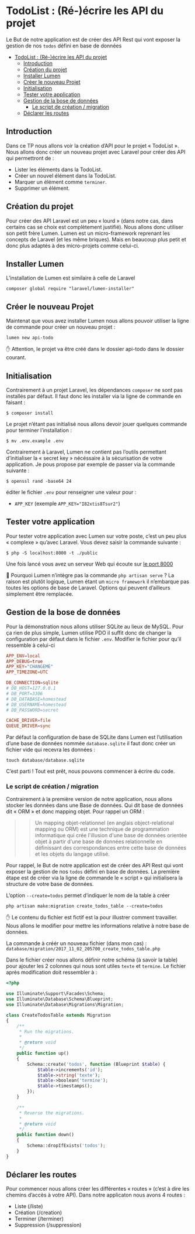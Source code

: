 # TodoList : (Ré-)écrire les API du projet

Le But de notre application est de créer des API Rest qui vont exposer la gestion de nos ```todos``` défini en base de données

<!-- TOC -->

- [TodoList : (Ré-)écrire les API du projet](#todolist--ré-écrire-les-api-du-projet)
    - [Introduction](#introduction)
    - [Création du projet](#création-du-projet)
    - [Installer Lumen](#installer-lumen)
    - [Créer le nouveau Projet](#créer-le-nouveau-projet)
    - [Initialisation](#initialisation)
    - [Tester votre application](#tester-votre-application)
    - [Gestion de la bose de données](#gestion-de-la-bose-de-données)
        - [Le script de création / migration](#le-script-de-création--migration)
    - [Déclarer les routes](#déclarer-les-routes)

<!-- /TOC -->

## Introduction

Dans ce TP nous allons voir la création d’API pour le projet « TodoList ». Nous allons donc créer un nouveau projet avec Laravel pour créer des API qui permettront de :

- Lister les éléments dans la TodoList.
- Créer un nouvel élément dans la TodoList.
- Marquer un élément comme ```terminer```.
- Supprimer un élément.

## Création du projet

Pour créer des API Laravel est un peu « lourd » (dans notre cas, dans certains cas se choix est complètement justifié). Nous allons donc utiliser son petit frère Lumen. Lumen est un micro-framework reprenant les concepts de Laravel (et les même briques). Mais en beaucoup plus petit et donc plus adaptés à des micro-projets comme celui-ci.

## Installer Lumen

L’installation de Lumen est similaire à celle de Laravel

```shell
composer global require "laravel/lumen-installer"
```

## Créer le nouveau Projet

Maintenat que vous avez installer Lumen nous allons pouvoir utiliser la ligne de commande pour créer un nouveau projet :

```shell
lumen new api-todo
```

✋ Attention, le projet va être créé dans le dossier api-todo dans le dossier courant.

## Initialisation

Contrairement à un projet Laravel, les dépendances ```composer``` ne sont pas installés par défaut. Il faut donc les installer via la ligne de commande en faisant :

```shell
$ composer install
```

Le projet n’étant pas initialisé nous allons devoir jouer quelques commande pour terminer l’installation :

```shell
$ mv .env.example .env
```

Contrairement à Laravel, Lumen ne contient pas l’outils permettant d’initialiser la « secret key » nécéssaire à la sécurisation de votre application. Je pous propose par exemple de passer via la commande suivante :

```shell
$ openssl rand -base64 24
```

éditer le fichier ```.env``` pour renseigner une valeur pour :

- ```APP_KEY``` (exemple ```APP_KEY="I82xtis8Tsur2"```)

## Tester votre application

Pour tester votre application avec Lumen sur votre poste, c’est un peu plus « complexe » qu’avec Laravel. Vous devez saisir la commande suivante :

```shell
$ php -S localhost:8000 -t ./public
```

Une fois lancé vous avez un serveur Web qui écoute sur [le port 8000](http://localhost:8000)

🤔 Pourquoi Lumen n’intègre pas la commande ```php artisan serve``` ? La raison est plutôt logique, Lumen étant un ```micro framework``` il n’embarque pas toutes les options de base de Laravel. Options qui peuvent d’ailleurs simplement être remplacée.

## Gestion de la bose de données

Pour la démonstration nous allons utiliser SQLite au lieux de MySQL. Pour ça rien de plus simple, Lumen utilise PDO il suffit donc de changer la configuration par défaut dans le fichier ```.env```. Modifier le fichier pour qu’il ressemble à celui-ci

```conf
APP_ENV=local
APP_DEBUG=true
APP_KEY="CHANGEME"
APP_TIMEZONE=UTC

DB_CONNECTION=sqlite
# DB_HOST=127.0.0.1
# DB_PORT=3306
# DB_DATABASE=homestead
# DB_USERNAME=homestead
# DB_PASSWORD=secret

CACHE_DRIVER=file
QUEUE_DRIVER=sync
```

Par défaut la configuration de base de SQLite dans Lumen est l’utilisation d’une base de données nommée ```database.sqlite``` il faut donc créer un fichier vide qui recevra les données :

```
touch database/database.sqlite
```

C’est parti ! Tout est prêt, nous pouvons commencer à écrire du code. 

### Le script de création / migration

Contrairement à la première version de notre application, nous allons stocker les données dans une Base de données. Qui dit base de données dit « ORM » et donc mapping objet. Pour rappel un ORM :

>> Un mapping objet-relationnel (en anglais object-relational mapping ou ORM) est une technique de programmation informatique qui crée l'illusion d'une base de données orientée objet à partir d'une base de données relationnelle en définissant des correspondances entre cette base de données et les objets du langage utilisé.

Pour rappel, le But de notre application est de créer des API Rest qui vont exposer la gestion de nos ```todos``` défini en base de données. La première étape est de créer via la ligne de commande le « script » qui initialisera la structure de votre base de données. 

L’option ```--create=todos``` permet d’indiquer le nom de la table à créer

```shell
php artisan make:migration create_todos_table --create=todos
```

✋ Le contenu du fichier est fictif est la pour illustrer comment travailler. Nous allons le modifier pour mettre les informations relative à notre base de données.

La commande à créér un nouveau fichier (dans mon cas) : ```database/migration/2017_11_02_205700_create_todos_table.php```

Dans le fichier créer nous allons définir notre schéma (à savoir la table) pour ajouter les 2 colonnes qui nous sont utiles ```texte``` et ```termine```. Le fichier après modification doit ressembler à :

```php
<?php

use Illuminate\Support\Facades\Schema;
use Illuminate\Database\Schema\Blueprint;
use Illuminate\Database\Migrations\Migration;

class CreateTodosTable extends Migration
{
    /**
     * Run the migrations.
     *
     * @return void
     */
    public function up()
    {
        Schema::create('todos', function (Blueprint $table) {
            $table->increments('id');
            $table->string('texte');
            $table->boolean('termine');
            $table->timestamps();
        });
    }

    /**
     * Reverse the migrations.
     *
     * @return void
     */
    public function down()
    {
        Schema::dropIfExists('todos');
    }
}
```

## Déclarer les routes

Pour commencer nous allons créer les différentes « routes » (c’est à dire les chemins d’accès à votre API). Dans notre applicaton nous avons 4 routes :

- Liste (/liste)
- Création (/creation)
- Terminer (/terminer)
- Suppression (/suppression)